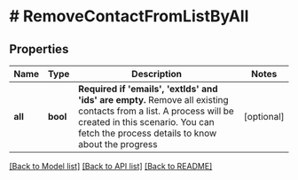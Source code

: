 # # RemoveContactFromListByAll

## Properties

Name | Type | Description | Notes
------------ | ------------- | ------------- | -------------
**all** | **bool** | **Required if &#39;emails&#39;, &#39;extIds&#39; and &#39;ids&#39; are empty.** Remove all existing contacts from a list. A process will be created in this scenario. You can fetch the process details to know about the progress | [optional]

[[Back to Model list]](../../README.md#models) [[Back to API list]](../../README.md#endpoints) [[Back to README]](../../README.md)

